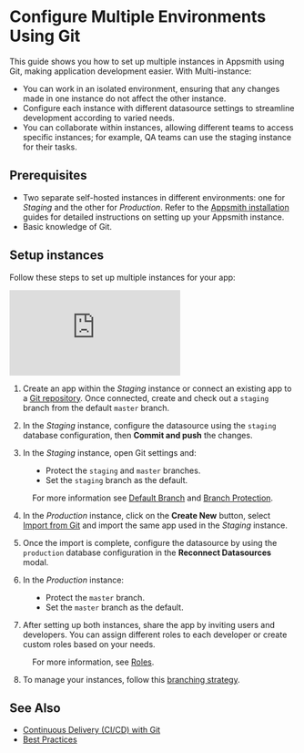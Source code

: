 # Configure Multiple Environments Using Git

This guide shows you how to set up multiple instances in Appsmith using Git, making application development easier. With Multi-instance:

* You can work in an isolated environment, ensuring that any changes made in one instance do not affect the other instance.
* Configure each instance with different datasource settings to streamline development according to varied needs.
* You can collaborate within instances, allowing different teams to access specific instances; for example, QA teams can use the staging instance for their tasks.



## Prerequisites

* Two separate self-hosted instances in different environments: one for *Staging* and the other for *Production*. Refer to the [Appsmith installation](/getting-started/setup/installation-guides) guides for detailed instructions on setting up your Appsmith instance.
* Basic knowledge of Git.

<ZoomImage src="/img/multi-instance-git-app.png" alt="" caption=""/>




 

## Setup instances

Follow these steps to set up multiple instances for your app:


<div style={{ position: "relative", paddingBottom: "calc(50.520833333333336% + 41px)", height: "0", width: "100%" }}>
  <iframe src="https://demo.arcade.software/KW8UHVsaBJquF3TNfNiE?embed" frameborder="0" loading="lazy" webkitallowfullscreen mozallowfullscreen allowfullscreen style={{ position: "absolute", top: "0", left: "0", width: "100%", height: "100%", colorScheme: "light" }} title="Appsmith | Connect Data">
  </iframe>
</div>

1. Create an app within the *Staging* instance or connect an existing app to a [Git repository](/advanced-concepts/version-control-with-git/guides/overview#connect-git-repository). Once connected, create and check out a `staging` branch from the default `master` branch.

2. In the *Staging* instance, configure the datasource using the `staging` database configuration, then **Commit and push** the changes.

3. In the *Staging* instance, open Git settings and:

<dd>

* Protect the `staging` and `master` branches.
* Set the `staging` branch as the default.

For more information see [Default Branch](/advanced-concepts/version-control-with-git/reference/git-settings#branch) and [Branch Protection](/advanced-concepts/version-control-with-git/reference/git-settings#branch).


</dd>

4. In the *Production* instance, click on the **Create New** button, select [Import from Git](/advanced-concepts/version-control-with-git/import-from-repository) and import the same app used in the *Staging* instance.


5. Once the import is complete, configure the datasource by using the `production` database configuration in the **Reconnect Datasources** modal.

6. In the *Production* instance:

<dd>

* Protect the `master` branch.
* Set the `master` branch as the default.


</dd>

7. After setting up both instances, share the app by inviting users and developers. You can assign different roles to each developer or create custom roles based on your needs.


<dd>

For more information, see [Roles](/advanced-concepts/granular-access-control/roles).

</dd>

8. To manage your instances, follow this [branching strategy](/advanced-concepts/version-control-with-git/merging-branches#use-branching-strategy). 

## See Also

- [Continuous Delivery (CI/CD) with Git](/advanced-concepts/version-control-with-git/cd-with-git)
- [Best Practices](/advanced-concepts/version-control-with-git/merging-branches)
